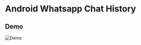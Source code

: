 ﻿# Android Whatsapp Chat History

## Demo
![Demo](https://github.com/fuatogur/android-whatsapp-chat-history/assets/58439290/ac177260-0677-4d99-9800-0f4e6f18c373)

